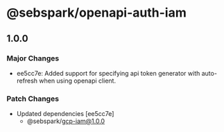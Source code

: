 # @sebspark/openapi-auth-iam

## 1.0.0

### Major Changes

- ee5cc7e: Added support for specifying api token generator with auto-refresh when using openapi client.

### Patch Changes

- Updated dependencies [ee5cc7e]
  - @sebspark/gcp-iam@1.0.0
